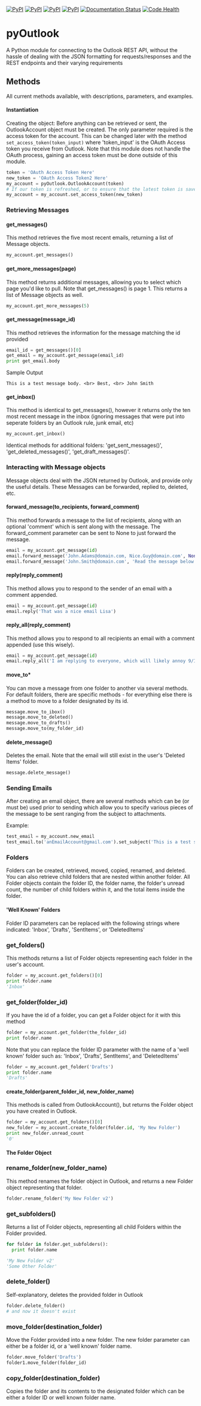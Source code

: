 [![PyPI](https://img.shields.io/pypi/v/pyOutlook.svg?maxAge=2592000)](https://pypi.python.org/pypi/pyOutlook)
[![PyPI](https://img.shields.io/pypi/dw/pyOutlook.svg?maxAge=2592000)](https://pypi.python.org/pypi/pyOutlook)	[![PyPI](https://img.shields.io/pypi/dw/pyOutlook.svg?maxAge=2592000)](https://pypi.python.org/pypi/pyOutlook)
[![PyPI](https://img.shields.io/pypi/wheel/pyOutlook.svg?maxAge=2592000)](https://pypi.python.org/pypi/pyOutlook)
[![Documentation Status](https://readthedocs.org/projects/pyoutlook/badge/?version=latest)](http://pyoutlook.readthedocs.org/en/latest/?badge=latest)
[![Code Health](https://landscape.io/github/JensAstrup/pyOutlook/master/landscape.svg?style=flat)](https://landscape.io/github/JensAstrup/pyOutlook/master)



# pyOutlook
A Python module for connecting to the Outlook REST API, without the hassle of dealing with the JSON formatting for requests/responses and the REST endpoints and their varying requirements

## Methods
All current methods available, with descriptions, parameters, and examples.

#### Instantiation
Creating the object: Before anything can be retrieved or sent, the OutlookAccount object must be created. The only parameter required is the access token for the account. This can be changed later with the method ```set_access_token(token_input)``` where 'token_input' is the OAuth Access token you receive from Outlook. Note that this module does not handle the OAuth process, gaining an access token must be done outside of this module.

```python
token = 'OAuth Access Token Here'
new_token = 'OAuth Access Token2 Here'
my_account = pyOutlook.OutlookAccount(token)
# If our token is refreshed, or to ensure that the latest token is saved prior to calling a method. 
my_account = my_account.set_access_token(new_token)
```
### Retrieving Messages

#### get_messages()
This method retrieves the five most recent emails, returning a list of Message objects. 
```python
my_account.get_messages()
```
#### get_more_messages(page)
This method returns additional messages, allowing you to select which page you'd like to pull. Note that get_messages() is page 1. This returns a list of Message objects as well.
```python
my_account.get_more_messages(5)
```
#### get_message(message_id)
This method retrieves the information for the message matching the id provided
```python
email_id = get_messages()[0]
get_email = my_account.get_message(email_id)
print get_email.body
```
Sample Output
```
This is a test message body. <br> Best, <br> John Smith
```
#### get_inbox()
This method is identical to get_messages(), however it returns only the ten most recent message in the inbox (ignoring messages that were put into seperate folders by an Outlook rule, junk email, etc)

```python
my_account.get_inbox()
```
Identical methods for additional folders: 'get_sent_messages()', 'get_deleted_messages()', 'get_draft_messages()'.

### Interacting with Message objects
Message objects deal with the JSON returned by Outlook, and provide only the useful details. These Messages can be forwarded, replied to, deleted, etc. 

#### forward_message(to_recipients, forward_comment)
This method forwards a message to the list of recipients, along with an optional 'comment' which is sent along with the message. The forward_comment parameter can be sent to None to just forward the message.
```python
email = my_account.get_message(id)
email.forward_message('John.Adams@domain.com, Nice.Guy@domain.com', None)
email.forward_message('John.Smith@domain.com', 'Read the message below')
```
#### reply(reply_comment)
This method allows you to respond to the sender of an email with a comment appended. 
```python
email = my_account.get_message(id)
email.reply('That was a nice email Lisa')
```
#### reply_all(reply_comment)
This method allows you to respond to all recipients an email with a comment appended (use this wisely). 
```python
email = my_account.get_message(id)
email.reply_all('I am replying to everyone, which will likely annoy 9/10 of those who receive this')
```
#### move_to*
You can move a message from one folder to another via several methods. For default folders, there are specific methods - for everything else there is a method to move to a folder designated by its id. 
```python
message.move_to_ibox()
message.move_to_deleted()
message.move_to_drafts()
message.move_to(my_folder_id)
```
#### delete_message()
Deletes the email. Note that the email will still exist in the user's 'Deleted Items' folder. 
```python
message.delete_message()
```
### Sending Emails
After creating an email object, there are several methods which can be (or must be) used prior to sending which allow you to specify various pieces of the message to be sent ranging from the subject to attachments.

Example:
```python
test_email = my_account.new_email
test_email.to('anEmailAccount@gmail.com').set_subject('This is a test subject').set_body('This is a test body. <br> Best, <br> John Smith').add_attachment('FILE_BYTES_HERE', 'FileName', 'pdf').send()
```
### Folders
Folders can be created, retrieved, moved, copied, renamed, and deleted. You can also retrieve child folders that are nested within another folder. All Folder objects contain the folder ID, the folder name, the folder's unread count, the number of child folders within it, and the total items inside the folder. 

#### 'Well Known' Folders
Folder ID parameters can be replaced with the following strings where indicated:
'Inbox', 'Drafts', 'SentItems', or 'DeletedItems'

### get_folders()
This methods returns a list of Folder objects representing each folder in the user's account. 
```python
folder = my_account.get_folders()[0]
print folder.name
'Inbox'
```
### get_folder(folder_id)
If you have the id of a folder, you can get a Folder object for it with this method
```python
folder = my_account.get_folder(the_folder_id)
print folder.name
```
Note that you can replace the folder ID parameter with the name of a 'well known' folder such as: 'Inbox', 'Drafts', SentItems', and 'DeletedItems'
```python
folder = my_account.get_folder('Drafts')
print folder.name
'Drafts'
```
#### create_folder(parent_folder_id, new_folder_name)
This methods is called from OutlookAccount(), but returns the Folder object you have created in Outlook. 
```python
folder = my_account.get_folders()[0]
new_folder = my_account.create_folder(folder.id, 'My New Folder')
print new_folder.unread_count
'0'
```

#### The Folder Object

### rename_folder(new_folder_name)
This method renames the folder object in Outlook, and returns a new Folder object representing that folder.
```python 
folder.rename_folder('My New Folder v2')
```

### get_subfolders()
Returns a list of Folder objects, representing all child Folders within the Folder provided. 
```python 
for folder in folder.get_subfolders():
  print folder.name

'My New Folder v2'
'Some Other Folder'
```

### delete_folder()
Self-explanatory, deletes the provided folder in Outlook
```python
folder.delete_folder()
# and now it doesn't exist
```

### move_folder(destination_folder)
Move the Folder provided into a new folder. The new folder parameter can either be a folder id, or a 'well known' folder name. 
```python
folder.move_folder('Drafts')
folder1.move_folder(folder_id)
```

### copy_folder(destination_folder)
Copies the folder and its contents to the designated folder which can be either a folder ID or well known folder name.


